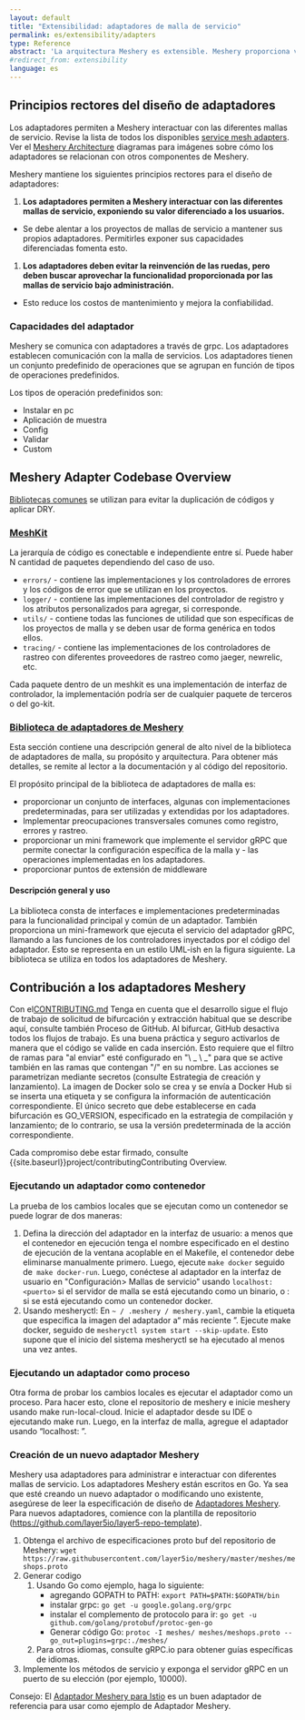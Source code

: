 ```yaml
---
layout: default
title: "Extensibilidad: adaptadores de malla de servicio"
permalink: es/extensibility/adapters
type: Reference
abstract: 'La arquitectura Meshery es extensible. Meshery proporciona varios puntos de extensión para trabajar con diferentes mallas de servicio a través de <a href="extensibility#adapters">adaptadores</a>, <a href="extensibility#load-generators"> generadores de carga</a> and <a href="extensibility#providers">providers</a>.'
#redirect_from: extensibility
language: es
---
```


## Principios rectores del diseño de adaptadores

Los adaptadores permiten a Meshery interactuar con las diferentes mallas de servicio. Revise la lista de todos los disponibles [service mesh adapters](service-meshes/adapters). Ver el [Meshery Architecture](architecture) diagramas para imágenes sobre cómo los adaptadores se relacionan con otros componentes de Meshery.

Meshery mantiene los siguientes principios rectores para el diseño de adaptadores:

1. **Los adaptadores permiten a Meshery interactuar con las diferentes mallas de servicio, exponiendo su valor diferenciado a los usuarios.**

- Se debe alentar a los proyectos de mallas de servicio a mantener sus propios adaptadores. Permitirles exponer sus capacidades diferenciadas fomenta esto.

1. **Los adaptadores deben evitar la reinvención de las ruedas, pero deben buscar aprovechar la funcionalidad proporcionada por las mallas de servicio bajo administración.**

- Esto reduce los costos de mantenimiento y mejora la confiabilidad.

### Capacidades del adaptador

Meshery se comunica con adaptadores a través de grpc. Los adaptadores establecen comunicación con la malla de servicios. Los adaptadores tienen un conjunto predefinido de operaciones que se agrupan en función de tipos de operaciones predefinidos.

Los tipos de operación predefinidos son:

- Instalar en pc
- Aplicación de muestra
- Config
- Validar
- Custom

## Meshery Adapter Codebase Overview

[Bibliotecas comunes](https://docs.google.com/presentation/d/1uQU7e_evJ8IMIzlLoBi3jQSRvpKsl_-K1COVGjJVs30/edit#) se utilizan para evitar la duplicación de códigos y aplicar DRY.

### [MeshKit](https://github.com/layer5io/meshkit)

La jerarquía de código es conectable e independiente entre sí. Puede haber N cantidad de paquetes dependiendo del caso de uso.

- `errors/` - contiene las implementaciones y los controladores de errores y los códigos de error que se utilizan en los proyectos.
- `logger/` - contiene las implementaciones del controlador de registro y los atributos personalizados para agregar, si corresponde.
- `utils/` - contiene todas las funciones de utilidad que son específicas de los proyectos de malla y se deben usar de forma genérica en todos ellos.
- `tracing/` - contiene las implementaciones de los controladores de rastreo con diferentes proveedores de rastreo como jaeger, newrelic, etc.

Cada paquete dentro de un meshkit es una implementación de interfaz de controlador, la implementación podría ser de cualquier paquete de terceros o del go-kit.

### [Biblioteca de adaptadores de Meshery](https://github.com/meshery/meshery-adapter-library)

Esta sección contiene una descripción general de alto nivel de la biblioteca de adaptadores de malla, su propósito y arquitectura. Para obtener más detalles, se remite al lector a la documentación y al código del repositorio.

El propósito principal de la biblioteca de adaptadores de malla es:

- proporcionar un conjunto de interfaces, algunas con implementaciones predeterminadas, para ser utilizadas y extendidas por los adaptadores.
- Implementar preocupaciones transversales comunes como registro, errores y rastreo.
- proporcionar un mini framework que implemente el servidor gRPC que permite conectar la configuración específica de la malla y - las operaciones implementadas en los adaptadores.
- proporcionar puntos de extensión de middleware

#### Descripción general y uso

La biblioteca consta de interfaces e implementaciones predeterminadas para la funcionalidad principal y común de un adaptador. También proporciona un mini-framework que ejecuta el servicio del adaptador gRPC, llamando a las funciones de los controladores inyectados por el código del adaptador. Esto se representa en un estilo UML-ish en la figura siguiente. La biblioteca se utiliza en todos los adaptadores de Meshery.

## Contribución a los adaptadores Meshery

Con el[CONTRIBUTING.md](https://github.com/layer5io/meshery/blob/master/CONTRIBUTING.md#adapter) Tenga en cuenta que el desarrollo sigue el flujo de trabajo de solicitud de bifurcación y extracción habitual que se describe aquí, consulte también Proceso de GitHub. Al bifurcar, GitHub desactiva todos los flujos de trabajo. Es una buena práctica y seguro activarlos de manera que el código se valide en cada inserción. Esto requiere que el filtro de ramas para "al enviar" esté configurado en "\ _ \ _" para que se active también en las ramas que contengan "/" en su nombre. Las acciones se parametrizan mediante secretos (consulte Estrategia de creación y lanzamiento). La imagen de Docker solo se crea y se envía a Docker Hub si se inserta una etiqueta y se configura la información de autenticación correspondiente. El único secreto que debe establecerse en cada bifurcación es GO_VERSION, especificado en la estrategia de compilación y lanzamiento; de lo contrario, se usa la versión predeterminada de la acción correspondiente.

Cada compromiso debe estar firmado, consulte {{site.baseurl}}project/contributingContributing Overview.

### Ejecutando un adaptador como contenedor

La prueba de los cambios locales que se ejecutan como un contenedor se puede lograr de dos maneras:

1. Defina la dirección del adaptador en la interfaz de usuario: a menos que el contenedor en ejecución tenga el nombre especificado en el destino de ejecución de la ventana acoplable en el Makefile, el contenedor debe eliminarse manualmente primero. Luego, ejecute `make docker` seguido de` make docker-run`. Luego, conéctese al adaptador en la interfaz de usuario en "Configuración> Mallas de servicio" usando `localhost: <puerto>` si el servidor de malla se está ejecutando como un binario, o <docker IP address>:<port> si se está ejecutando como un contenedor docker.
1. Usando mesheryctl: En `~ / .meshery / meshery.yaml`, cambie la etiqueta que especifica la imagen del adaptador a“ más reciente ”. Ejecute make docker, seguido de `mesheryctl system start --skip-update`. Esto supone que el inicio del sistema mesheryctl se ha ejecutado al menos una vez antes.

### Ejecutando un adaptador como proceso

Otra forma de probar los cambios locales es ejecutar el adaptador como un proceso. Para hacer esto, clone el repositorio de meshery e inicie meshery usando make run-local-cloud. Inicie el adaptador desde su IDE o ejecutando make run. Luego, en la interfaz de malla, agregue el adaptador usando “localhost: <PORT>”.

### Creación de un nuevo adaptador Meshery

Meshery usa adaptadores para administrar e interactuar con diferentes mallas de servicio. Los adaptadores Meshery están escritos en Go. Ya sea que esté creando un nuevo adaptador o modificando uno existente, asegúrese de leer la especificación de diseño de [Adaptadores Meshery](https://docs.google.com/document/d/1b8JAMzr3Rntu7CudRaYv6r6ccACJONAB5t7ISCaPNuA/edit#). Para nuevos adaptadores, comience con la plantilla de repositorio (https://github.com/layer5io/layer5-repo-template).

1. Obtenga el archivo de especificaciones proto buf del repositorio de Meshery:
   `wget https://raw.githubusercontent.com/layer5io/meshery/master/meshes/meshops.proto`
1. Generar codigo
   1. Usando Go como ejemplo, haga lo siguiente:
      - agregando GOPATH to PATH: `export PATH=$PATH:$GOPATH/bin`
      - instalar grpc: `go get -u google.golang.org/grpc`
      - instalar el complemento de protocolo para ir: `go get -u github.com/golang/protobuf/protoc-gen-go`
      - Generar código Go: `protoc -I meshes/ meshes/meshops.proto --go_out=plugins=grpc:./meshes/`
   1. Para otros idiomas, consulte gRPC.io para obtener guías específicas de idiomas.
1. Implemente los métodos de servicio y exponga el servidor gRPC en un puerto de su elección (por ejemplo, 10000).

Consejo: El [Adaptador Meshery para Istio](https://github.com/layer5io/meshery-istio) es un buen adaptador de referencia para usar como ejemplo de Adaptador Meshery.
